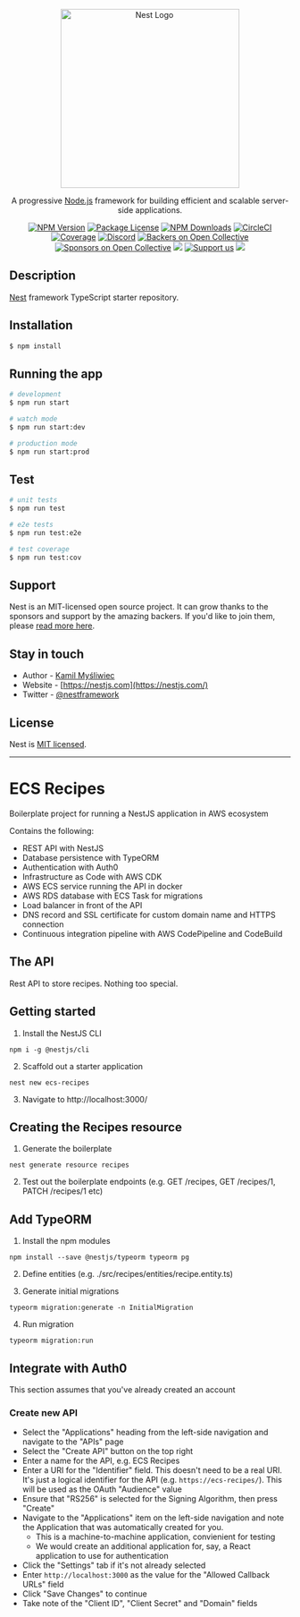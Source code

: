 <p align="center">
  <a href="http://nestjs.com/" target="blank"><img src="https://nestjs.com/img/logo_text.svg" width="320" alt="Nest Logo" /></a>
</p>

[circleci-image]: https://img.shields.io/circleci/build/github/nestjs/nest/master?token=abc123def456
[circleci-url]: https://circleci.com/gh/nestjs/nest

  <p align="center">A progressive <a href="http://nodejs.org" target="_blank">Node.js</a> framework for building efficient and scalable server-side applications.</p>
    <p align="center">
<a href="https://www.npmjs.com/~nestjscore" target="_blank"><img src="https://img.shields.io/npm/v/@nestjs/core.svg" alt="NPM Version" /></a>
<a href="https://www.npmjs.com/~nestjscore" target="_blank"><img src="https://img.shields.io/npm/l/@nestjs/core.svg" alt="Package License" /></a>
<a href="https://www.npmjs.com/~nestjscore" target="_blank"><img src="https://img.shields.io/npm/dm/@nestjs/common.svg" alt="NPM Downloads" /></a>
<a href="https://circleci.com/gh/nestjs/nest" target="_blank"><img src="https://img.shields.io/circleci/build/github/nestjs/nest/master" alt="CircleCI" /></a>
<a href="https://coveralls.io/github/nestjs/nest?branch=master" target="_blank"><img src="https://coveralls.io/repos/github/nestjs/nest/badge.svg?branch=master#9" alt="Coverage" /></a>
<a href="https://discord.gg/G7Qnnhy" target="_blank"><img src="https://img.shields.io/badge/discord-online-brightgreen.svg" alt="Discord"/></a>
<a href="https://opencollective.com/nest#backer" target="_blank"><img src="https://opencollective.com/nest/backers/badge.svg" alt="Backers on Open Collective" /></a>
<a href="https://opencollective.com/nest#sponsor" target="_blank"><img src="https://opencollective.com/nest/sponsors/badge.svg" alt="Sponsors on Open Collective" /></a>
  <a href="https://paypal.me/kamilmysliwiec" target="_blank"><img src="https://img.shields.io/badge/Donate-PayPal-ff3f59.svg"/></a>
    <a href="https://opencollective.com/nest#sponsor"  target="_blank"><img src="https://img.shields.io/badge/Support%20us-Open%20Collective-41B883.svg" alt="Support us"></a>
  <a href="https://twitter.com/nestframework" target="_blank"><img src="https://img.shields.io/twitter/follow/nestframework.svg?style=social&label=Follow"></a>
</p>
  <!--[![Backers on Open Collective](https://opencollective.com/nest/backers/badge.svg)](https://opencollective.com/nest#backer)
  [![Sponsors on Open Collective](https://opencollective.com/nest/sponsors/badge.svg)](https://opencollective.com/nest#sponsor)-->

## Description

[Nest](https://github.com/nestjs/nest) framework TypeScript starter repository.

## Installation

```bash
$ npm install
```

## Running the app

```bash
# development
$ npm run start

# watch mode
$ npm run start:dev

# production mode
$ npm run start:prod
```

## Test

```bash
# unit tests
$ npm run test

# e2e tests
$ npm run test:e2e

# test coverage
$ npm run test:cov
```

## Support

Nest is an MIT-licensed open source project. It can grow thanks to the sponsors and support by the amazing backers. If you'd like to join them, please [read more here](https://docs.nestjs.com/support).

## Stay in touch

- Author - [Kamil Myśliwiec](https://kamilmysliwiec.com)
- Website - [https://nestjs.com](https://nestjs.com/)
- Twitter - [@nestframework](https://twitter.com/nestframework)

## License

Nest is [MIT licensed](LICENSE).

---

# ECS Recipes

Boilerplate project for running a NestJS application in AWS ecosystem

Contains the following:

- REST API with NestJS
- Database persistence with TypeORM
- Authentication with Auth0
- Infrastructure as Code with AWS CDK
- AWS ECS service running the API in docker
- AWS RDS database with ECS Task for migrations
- Load balancer in front of the API
- DNS record and SSL certificate for custom domain name and HTTPS connection
- Continuous integration pipeline with AWS CodePipeline and CodeBuild

## The API

Rest API to store recipes. Nothing too special.

## Getting started

1. Install the NestJS CLI

```
npm i -g @nestjs/cli
```

2. Scaffold out a starter application

```
nest new ecs-recipes
```

3. Navigate to http://localhost:3000/

## Creating the Recipes resource

1. Generate the boilerplate

```
nest generate resource recipes
```

2. Test out the boilerplate endpoints (e.g. GET /recipes, GET /recipes/1, PATCH /recipes/1 etc)

## Add TypeORM

1. Install the npm modules

```
npm install --save @nestjs/typeorm typeorm pg
```

2. Define entities (e.g. ./src/recipes/entities/recipe.entity.ts)

3. Generate initial migrations

```
typeorm migration:generate -n InitialMigration
```

4. Run migration

```
typeorm migration:run
```

## Integrate with Auth0

This section assumes that you've already created an account

### Create new API

- Select the "Applications" heading from the left-side navigation and navigate to the "APIs" page
- Select the "Create API" button on the top right
- Enter a name for the API, e.g. ECS Recipes
- Enter a URI for the "Identifier" field. This doesn't need to be a real URI. It's just a logical identifier for the API (e.g. `https://ecs-recipes/`). This will be used as the OAuth "Audience" value
- Ensure that "RS256" is selected for the Signing Algorithm, then press "Create"
- Navigate to the "Applications" item on the left-side navigation and note the Application that was automatically created for you.
  - This is a machine-to-machine application, convienient for testing
  - We would create an additional application for, say, a React application to use for authentication
- Click the "Settings" tab if it's not already selected
- Enter `http://localhost:3000` as the value for the "Allowed Callback URLs" field
- Click "Save Changes" to continue
- Take note of the "Client ID", "Client Secret" and "Domain" fields

